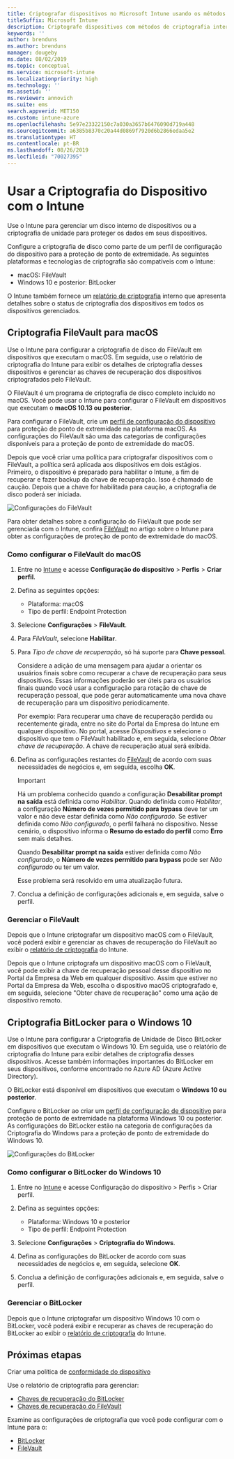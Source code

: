 ```yaml
---
title: Criptografar dispositivos no Microsoft Intune usando os métodos de criptografia compatíveis com as plataformas
titleSuffix: Microsoft Intune
description: Criptografe dispositivos com métodos de criptografia internos, como BitLocker ou FileVault, e gerencie as chaves de recuperação desses dispositivos criptografados no portal do Intune.
keywords: ''
author: brenduns
ms.author: brenduns
manager: dougeby
ms.date: 08/02/2019
ms.topic: conceptual
ms.service: microsoft-intune
ms.localizationpriority: high
ms.technology: ''
ms.assetid: ''
ms.reviewer: annovich
ms.suite: ems
search.appverid: MET150
ms.custom: intune-azure
ms.openlocfilehash: 5e97e23322150c7a030a3657b6476090d719a448
ms.sourcegitcommit: a6385b8370c20a44d0869f7920d6b2866edaa5e2
ms.translationtype: HT
ms.contentlocale: pt-BR
ms.lasthandoff: 08/26/2019
ms.locfileid: "70027395"
---
```

# <a name="use-device-encryption-with-intune"></a>Usar a Criptografia do Dispositivo com o Intune  

Use o Intune para gerenciar um disco interno de dispositivos ou a criptografia de unidade para proteger os dados em seus dispositivos.  

Configure a criptografia de disco como parte de um perfil de configuração do dispositivo para a proteção de ponto de extremidade. As seguintes plataformas e tecnologias de criptografia são compatíveis com o Intune:  
- macOS: FileVault   
- Windows 10 e posterior: BitLocker  

O Intune também fornece um [relatório de criptografia](encryption-monitor.md) interno que apresenta detalhes sobre o status de criptografia dos dispositivos em todos os dispositivos gerenciados.  

## <a name="filevault-encryption-for-macos"></a>Criptografia FileVault para macOS  

Use o Intune para configurar a criptografia de disco do FileVault em dispositivos que executam o macOS. Em seguida, use o relatório de criptografia do Intune para exibir os detalhes de criptografia desses dispositivos e gerenciar as chaves de recuperação dos dispositivos criptografados pelo FileVault.  

O FileVault é um programa de criptografia de disco completo incluído no macOS. Você pode usar o Intune para configurar o FileVault em dispositivos que executam o **macOS 10.13 ou posterior**.  

Para configurar o FileVault, crie um [perfil de configuração do dispositivo](device-profile-create.md) para proteção de ponto de extremidade na plataforma macOS. As configurações do FileVault são uma das categorias de configurações disponíveis para a proteção de ponto de extremidade do macOS.  

Depois que você criar uma política para criptografar dispositivos com o FileVault, a política será aplicada aos dispositivos em dois estágios. Primeiro, o dispositivo é preparado para habilitar o Intune, a fim de recuperar e fazer backup da chave de recuperação. Isso é chamado de caução. Depois que a chave for habilitada para caução, a criptografia de disco poderá ser iniciada.

![Configurações do FileVault](./media/encrypt-devices/filevault-settings.png)

Para obter detalhes sobre a configuração do FileVault que pode ser gerenciada com o Intune, confira [FileVault](endpoint-protection-macos.md#filevault) no artigo sobre o Intune para obter as configurações de proteção de ponto de extremidade do macOS.  

### <a name="how-to-configure-macos-filevault"></a>Como configurar o FileVault do macOS 

1. Entre no [Intune](https://go.microsoft.com/fwlink/?linkid=2090973) e acesse **Configuração do dispositivo** > **Perfis** > **Criar perfil**.  

2. Defina as seguintes opções:  

   - Plataforma: macOS  
   - Tipo de perfil: Endpoint Protection  

3. Selecione **Configurações** > **FileVault**.  

4. Para *FileVault*, selecione **Habilitar**.  

5. Para *Tipo de chave de recuperação*, só há suporte para **Chave pessoal**.  

   Considere a adição de uma mensagem para ajudar a orientar os usuários finais sobre como recuperar a chave de recuperação para seus dispositivos. Essas informações poderão ser úteis para os usuários finais quando você usar a configuração para rotação de chave de recuperação pessoal, que pode gerar automaticamente uma nova chave de recuperação para um dispositivo periodicamente.  

   Por exemplo: Para recuperar uma chave de recuperação perdida ou recentemente girada, entre no site do Portal da Empresa do Intune em qualquer dispositivo. No portal, acesse *Dispositivos* e selecione o dispositivo que tem o FileVault habilitado e, em seguida, selecione *Obter chave de recuperação*. A chave de recuperação atual será exibida.  

6. Defina as configurações restantes do [FileVault](endpoint-protection-macos.md#filevault) de acordo com suas necessidades de negócios e, em seguida, escolha **OK**.  

   > [!IMPORTANT]  
   > Há um problema conhecido quando a configuração **Desabilitar prompt na saída** está definida como *Habilitar*. Quando definida como *Habilitar*, a configuração **Número de vezes permitido para bypass** deve ter um valor e não deve estar definida como *Não configurado*. Se estiver definida como *Não configurado*, o perfil falhará no dispositivo. Nesse cenário, o dispositivo informa o **Resumo do estado do perfil** como **Erro** sem mais detalhes.
   > 
   > Quando **Desabilitar prompt na saída** estiver definida como *Não configurado*, o **Número de vezes permitido para bypass** pode ser *Não configurado* ou ter um valor.  
   > 
   > Esse problema será resolvido em uma atualização futura. 

7. Conclua a definição de configurações adicionais e, em seguida, salve o perfil.  

### <a name="manage-filevault"></a>Gerenciar o FileVault  

Depois que o Intune criptografar um dispositivo macOS com o FileVault, você poderá exibir e gerenciar as chaves de recuperação do FileVault ao exibir o [relatório de criptografia](encryption-monitor.md) do Intune.  

Depois que o Intune criptografa um dispositivo macOS com o FileVault, você pode exibir a chave de recuperação pessoal desse dispositivo no Portal da Empresa da Web em qualquer dispositivo. Assim que estiver no Portal da Empresa da Web, escolha o dispositivo macOS criptografado e, em seguida, selecione "Obter chave de recuperação" como uma ação de dispositivo remoto. 

## <a name="bitlocker-encryption-for-windows-10"></a>Criptografia BitLocker para o Windows 10  

Use o Intune para configurar a Criptografia de Unidade de Disco BitLocker em dispositivos que executam o Windows 10. Em seguida, use o relatório de criptografia do Intune para exibir detalhes de criptografia desses dispositivos. Acesse também informações importantes do BitLocker em seus dispositivos, conforme encontrado no Azure AD (Azure Active Directory).  

O BitLocker está disponível em dispositivos que executam o **Windows 10 ou posterior**.  

Configure o BitLocker ao criar um [perfil de configuração de dispositivo](device-profile-create.md) para proteção de ponto de extremidade na plataforma Windows 10 ou posterior. As configurações do BitLocker estão na categoria de configurações da Criptografia do Windows para a proteção de ponto de extremidade do Windows 10.    

![Configurações do BitLocker](./media/encrypt-devices/bitlocker-settings.png) 

### <a name="how-to-configure-windows-10-bitlocker"></a>Como configurar o BitLocker do Windows 10  

1. Entre no [Intune](https://go.microsoft.com/fwlink/?linkid=2090973) e acesse Configuração do dispositivo > Perfis > Criar perfil.  

2. Defina as seguintes opções:  
   - Plataforma: Windows 10 e posterior  
   - Tipo de perfil: Endpoint Protection  

3. Selecione **Configurações** > **Criptografia do Windows**.

4. Defina as configurações do BitLocker de acordo com suas necessidades de negócios e, em seguida, selecione **OK**.  

5. Conclua a definição de configurações adicionais e, em seguida, salve o perfil.  

### <a name="manage-bitlocker"></a>Gerenciar o BitLocker  

Depois que o Intune criptografar um dispositivo Windows 10 com o BitLocker, você poderá exibir e recuperar as chaves de recuperação do BitLocker ao exibir o [relatório de criptografia](encryption-monitor.md) do Intune.  

## <a name="next-steps"></a>Próximas etapas  

Criar uma política de [conformidade do dispositivo](compliance-policy-create-windows.md)  

Use o relatório de criptografia para gerenciar:  
- [Chaves de recuperação do BitLocker](encryption-monitor.md#bitlocker-recovery-keys)
- [Chaves de recuperação do FileVault](encryption-monitor.md#filevault-recovery-keys)

Examine as configurações de criptografia que você pode configurar com o Intune para o:  
- [BitLocker](endpoint-protection-windows-10.md#windows-encryption)  
- [FileVault](endpoint-protection-macos.md#filevault)  
 
 

